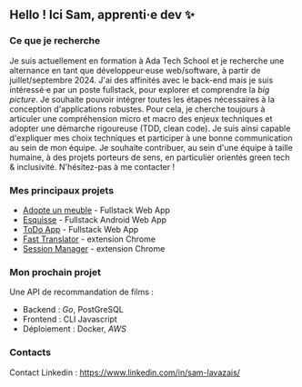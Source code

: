 ## Hello ! Ici Sam, apprenti·e dev :sparkles:

### Ce que je recherche
Je suis actuellement en formation à Ada Tech School et je recherche une alternance en tant que développeur·euse web/software, à partir de juillet/septembre 2024.
J'ai des affinités avec le back-end mais je suis intéressé·e par un poste fullstack, pour explorer et comprendre la _big picture_.
Je souhaite pouvoir intégrer toutes les étapes nécessaires à la conception d'applications robustes. Pour cela, je cherche toujours à articuler une compréhension micro et macro des enjeux techniques et adopter une démarche rigoureuse (TDD, clean code). Je suis ainsi capable d'expliquer mes choix techniques et participer à une bonne communication au sein de mon équipe.
Je souhaite contribuer, au sein d'une équipe à taille humaine, à des projets porteurs de sens, en particulier orientés green tech & inclusivité. N'hésitez-pas à me contacter !

### Mes principaux projets
- [Adopte un meuble](https://github.com/SamLavazais/Adopteunmeuble) - Fullstack Web App
- [Esquisse](https://github.com/SamLavazais/Equisse_mobileApp) - Fullstack Android Web App
- [ToDo App](https://github.com/SamLavazais/ToDoApp) - Fullstack Web App
- [Fast Translator](https://github.com/SamLavazais/extensionChrome-FastTranslator) - extension Chrome
- [Session Manager](https://github.com/SamLavazais/extensionChrome_SessionManager) - extension Chrome

### Mon prochain projet
Une API de recommandation de films :
- Backend : *Go*, PostGreSQL
- Frontend : CLI Javascript
- Déploiement : Docker, *AWS*

### Contacts
Contact Linkedin : https://www.linkedin.com/in/sam-lavazais/
